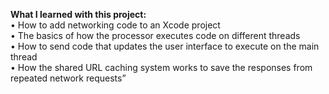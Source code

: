 **What I learned with this project:**</br>
• How to add networking code to an Xcode project</br>
• The basics of how the processor executes code on different threads</br>
• How to send code that updates the user interface to execute on the main thread</br>
• How the shared URL caching system works to save the responses from repeated network requests”</br>

